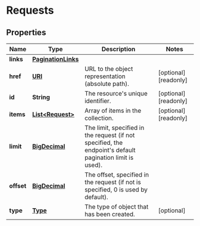 

# Requests

## Properties

| Name | Type | Description | Notes |
| ------------ | ------------- | ------------- | ------------- |
| **links** | [**PaginationLinks**](PaginationLinks.md) |  |  |
| **href** | [**URI**](URI.md) | URL to the object representation (absolute path). |  [optional] [readonly] |
| **id** | **String** | The resource&#39;s unique identifier. |  [optional] [readonly] |
| **items** | [**List&lt;Request&gt;**](Request.md) | Array of items in the collection. |  [optional] [readonly] |
| **limit** | [**BigDecimal**](BigDecimal.md) | The limit, specified in the request (if not specified, the endpoint&#39;s default pagination limit is used). |  |
| **offset** | [**BigDecimal**](BigDecimal.md) | The offset, specified in the request (if not is specified, 0 is used by default). |  |
| **type** | [**Type**](Type.md) | The type of object that has been created. |  [optional] |


